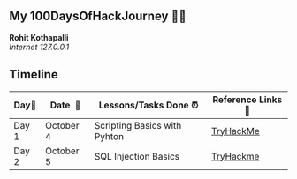  ## My 100DaysOfHackJourney 👨‍💻

**Rohit Kothapalli**  
*Internet 127.0.0.1* 

## Timeline

|**Day:pushpin:**|**Date &nbsp;:calendar:**|**Lessons/Tasks Done :alarm_clock:**| **Reference Links :link:**|
|------|-----------------|--------------------|---------------------|
|Day 1|October 4| Scripting Basics with Pyhton | [TryHackMe](https://tryhackme.com/module/scripting-for-pentesters)|
|Day 2|October 5| SQL Injection Basics |[TryHackme](https://tryhackme.com/room/sqlinjectionlm)|

